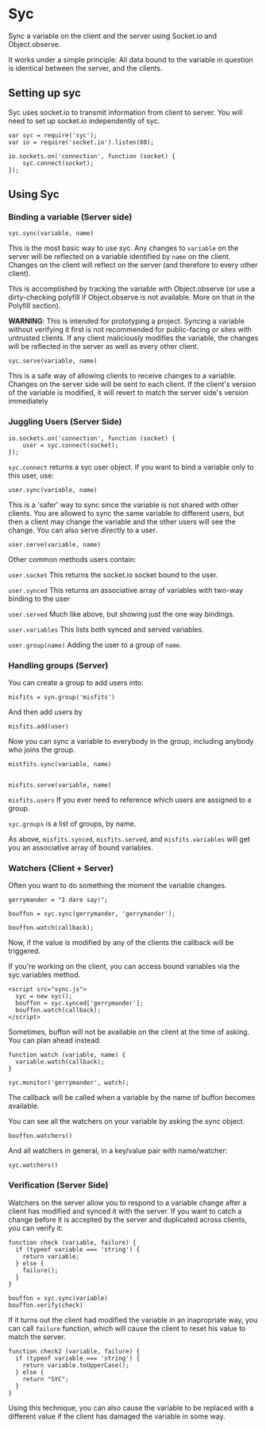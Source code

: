 Syc
===

Sync a variable on the client and the server using Socket.io and Object.observe.

It works under a simple principle: All data bound to the variable in question is identical between the server, and the clients.

## Setting up syc

Syc uses socket.io to transmit information from client to server. You will need to set up socket.io independently of syc.

    var syc = require('syc');
    var io = require('socket.io').listen(80);

    io.sockets.on('connection', function (socket) {
        syc.connect(socket);
    });

## Using Syc

### Binding a variable (Server side)

    syc.sync(variable, name)

This is the most basic way to use syc. Any changes to `variable` on the server will be reflected on a variable identified by `name` on the client. Changes on the client will reflect on the server (and therefore to every other client).

This is accomplished by tracking the variable with Object.observe (or use a dirty-checking polyfill if Object.observe is not available. More on that in the Polyfill section).

**WARNING**: This is intended for prototyping a project. Syncing a variable without verifying it first is not recommended for public-facing or sites with untrusted clients. If any client maliciously modifies the variable, the changes will be reflected in the server as well as every other client.

    syc.serve(variable, name)
    
This is a safe way of allowing clients to receive changes to a variable. Changes on the server side will be sent to each client. If the client's version of the variable is modified, it will revert to match the server side's version immediately

### Juggling Users (Server Side)

    io.sockets.on('connection', function (socket) {
        user = syc.connect(socket);
    });

`syc.connect` returns a syc user object. If you want to bind a variable only to this user, use:

    user.sync(variable, name)

This is a 'safer' way to sync since the variable is not shared with other clients. You are allowed to sync the same variable to different users, but then a client may change the variable and the other users will see the change. You can also serve directly to a user.

    user.serve(variable, name)

Other common methods users contain: 

`user.socket` This returns the socket.io socket bound to the user.

`user.synced` This returns an associative array of variables with two-way binding to the user

`user.served` Much like above, but showing just the one way bindings.

`user.variables` This lists both synced and served variables.

`user.group(name)` Adding the user to a group of `name`.

### Handling groups (Server)

You can create a group to add users into:

    misfits = syn.group('misfits')

And then add users by

    misfits.add(user)

Now you can sync a variable to everybody in the group, including anybody who joins the group.

    mistfits.sync(variable, name) 
    
    
    misfits.serve(variable, name)
    
`misfits.users` If you ever need to reference which users are assigned to a group.

`syc.groups` is a list of groups, by name.

As above, `misfits.synced`, `misfits.served`, and `misfits.variables` will get you an associative array of bound variables.


### Watchers (Client + Server)

Often you want to do something the moment the variable changes.

    gerrymander = "I dare say!";
    
    bouffon = syc.sync(gerrymander, 'gerrymander');
    
    bouffon.watch(callback);
    
Now, if the value is modified by any of the clients the callback will be triggered. 


If you're working on the client, you can access bound variables via the syc.variables method.

    <script src="sync.js">
      syc = new syc();
      bouffon = syc.synced['gerrymander'];
      bouffon.watch(callback);
    </script>


Sometimes, buffon will not be available on the client at the time of asking. You can plan ahead instead:

    function watch (variable, name) { 
      variable.watch(callback);
    }
    
    syc.monitor('gerrymander', watch);

The callback will be called when a variable by the name of buffon becomes available. 

You can see all the watchers on your variable by asking the sync object.

    bouffon.watchers()
    
And all watchers in general, in a key/value pair with name/watcher:

    syc.watchers()


### Verification (Server Side)

Watchers on the server allow you to respond to a variable change after a client has modified and synced it with the server. If you want to catch a change before it is accepted by the server and duplicated across clients, you can verify it:

    function check (variable, failure) {
      if (typeof variable === 'string') {
        return variable;
      } else { 
        failure();
      }
    }
    
    bouffon = syc.sync(variable)
    bouffon.verify(check)
   
If it turns out the client had modified the variable in an inapropriate way, you can call `failure` function, which will cause the client to reset his value to match the server.

    function check2 (variable, failure) {
      if (typeof variable === 'string') {
        return variable.toUpperCase();
      } else {
        return "SYC";
      }
    }
    
Using this technique, you can also cause the variable to be replaced with a different value if the client has damaged the variable in some way.
